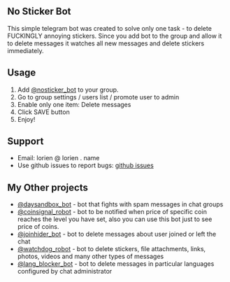## No Sticker Bot

This simple telegram bot was created to solve only one task - to delete
FUCKINGLY annoying stickers. Since you add bot to the group and allow it to
delete messages it watches all new messages and delete stickers
immediately.

## Usage

1. Add [@nosticker_bot](https://t.me/nosticker_bot) to your group.
2. Go to group settings / users list / promote user to admin
3. Enable only one item: Delete messages
4. Click SAVE button
5. Enjoy!

## Support

* Email: lorien @ lorien . name
* Use github issues to report bugs: [github issues](https://github.com/lorien/nosticker_bot/issues)

## My Other projects

* [@daysandbox_bot](https://t.me/daysandbox_bot) - bot that fights with spam messages in chat groups
* [@coinsignal_robot](https://t.me/coinsignal_robot) - bot to be notified when price of specific coin reaches the level you have set, also you can use this bot just to see price of coins.
* [@joinhider_bot](https://t.me/joinhider_bot) - bot to delete messages about user joined or left the chat
* [@watchdog_robot](https://t.me/watchdog_robot) - bot to delete stickers, file attachments, links, photos, videos and many other types of messages
* [@lang_blocker_bot](https://t.me/lang_blocker_bot) - bot to delete messages in particular languages configured by chat administrator 
